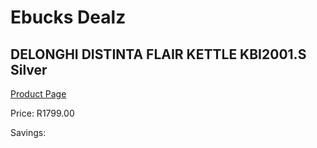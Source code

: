 
# Ebucks Dealz
## DELONGHI DISTINTA FLAIR KETTLE KBI2001.S Silver
[Product Page](https://www.ebucks.com/web/shop/productSelected.do?prodId=1149082681&catId=704985963)

Price: R1799.00

Savings: 


	